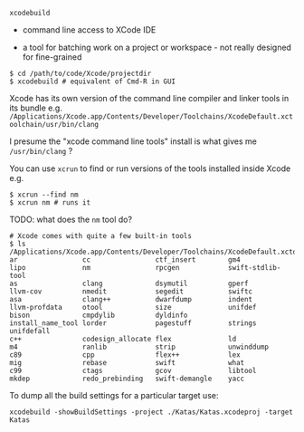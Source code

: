 `xcodebuild`

- command line access to XCode IDE

- a tool for batching work on a project or workspace - not really designed for
  fine-grained

```
$ cd /path/to/code/Xcode/projectdir
$ xcodebuild # equivalent of Cmd-R in GUI
```

Xcode has its own version of the command line compiler and linker tools in its
bundle e.g.
`/Applications/Xcode.app/Contents/Developer/Toolchains/XcodeDefault.xctoolchain/usr/bin/clang`

I presume the "xcode command line tools" install is what gives me
`/usr/bin/clang` ?

You can use `xcrun` to find or run versions of the tools installed inside Xcode
e.g.

```
$ xcrun --find nm
$ xcrun nm # runs it
```

TODO: what does the `nm` tool do?

```
# Xcode comes with quite a few built-in tools
$ ls /Applications/Xcode.app/Contents/Developer/Toolchains/XcodeDefault.xctoolchain/usr/bin
ar                cc                ctf_insert        gm4               lipo              nm                rpcgen            swift-stdlib-tool
as                clang             dsymutil          gperf             llvm-cov          nmedit            segedit           swiftc
asa               clang++           dwarfdump         indent            llvm-profdata     otool             size              unifdef
bison             cmpdylib          dyldinfo          install_name_tool lorder            pagestuff         strings           unifdefall
c++               codesign_allocate flex              ld                m4                ranlib            strip             unwinddump
c89               cpp               flex++            lex               mig               rebase            swift             what
c99               ctags             gcov              libtool           mkdep             redo_prebinding   swift-demangle    yacc
```

To dump all the build settings for a particular target use:

```
xcodebuild -showBuildSettings -project ./Katas/Katas.xcodeproj -target Katas
```
